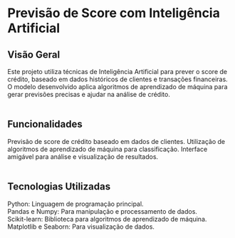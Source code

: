 # Previsão de Score com Inteligência Artificial

## Visão Geral
Este projeto utiliza técnicas de Inteligência Artificial para prever o score de crédito, baseado em dados históricos de clientes e transações financeiras. O modelo desenvolvido aplica algoritmos de aprendizado de máquina para gerar previsões precisas e ajudar na análise de crédito.
<br><br>
## Funcionalidades
Previsão de score de crédito baseado em dados de clientes.
Utilização de algoritmos de aprendizado de máquina para classificação.
Interface amigável para análise e visualização de resultados.
<br><br>
## Tecnologias Utilizadas
Python: Linguagem de programação principal.<br>
Pandas e Numpy: Para manipulação e processamento de dados.<br>
Scikit-learn: Biblioteca para algoritmos de aprendizado de máquina.<br>
Matplotlib e Seaborn: Para visualização de dados.<br>
